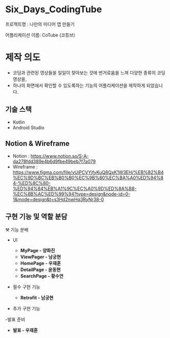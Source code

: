 # Six_Days_CodingTube
프로젝트명 :  나만의 미디어 앱 만들기

어플리케이션 이름: CoTube (코튜브)

# 제작 의도 
* 코딩과 관련된 영상들을 일일이 찾아보는 것에 번거로움을 느껴 다양한 종류의 코딩영상을,
* 하나의 화면에서 확인할 수 있도록하는 기능의 어플리케이션을 제작하게 되었습니다.
## 기술 스택
* Kotlin
* Android Studio
## Notion & Wireframe 
* Notion : https://www.notion.so/S-A-da278fdd389e4b6d9fbe49beb7f7a079
* Wireframe : https://www.figma.com/file/vUiPCVYjfyKuQ8QxK1W3EH/%EB%82%B4%EC%9D%BC%EB%B0%B0%EC%9B%80%EC%BA%A0%ED%94%84-%ED%8C%80-%ED%94%84%EB%A1%9C%EC%A0%9D%ED%8A%B8-%EC%8B%AC%ED%99%94?type=design&node-id=0-1&mode=design&t=s3Hd2nwHq3RyNr38-0
## 구현 기능 및 역할 분담
 ⚒️ 기능 분배
- UI
  - **MyPage - 양화진**
  - **ViewPager - 남궁현**
  - **HomePage - 우재훈**
  - **DetailPage - 윤동현**
  - **SearchPage - 황수연**

- 필수 구현 기능
  - **Retrofit - 남궁현**


- 추가 구현 기능

-발표 준비 
  - **발표 - 우재훈**

